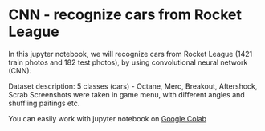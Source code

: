 # CNN - recognize cars from Rocket League 
In this jupyter notebook, we will recognize cars from Rocket League (1421 train photos and 182 test photos), by using convolutional neural network (CNN).

Dataset description:
5 classes (cars) - Octane, Merc, Breakout, Aftershock, Scrab
Screenshots were taken in game menu, with different angles and shuffling paitings etc.

You can easily work with jupyter notebook on [Google Colab](https://colab.research.google.com/)

